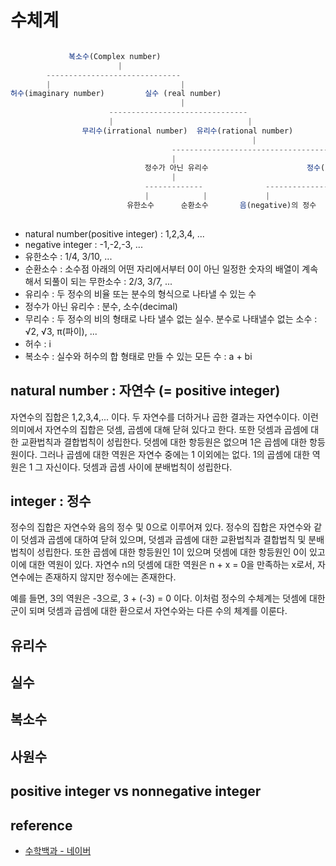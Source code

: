 # 수체계

```ts

             복소수(Complex number)
                        |
        ------------------------------
        |                             |
허수(imaginary number)         실수 (real number)
                                      |
                      -------------------------------
                      |                              |
                무리수(irrational number)  유리수(rational number)
                                                      |
                                    --------------------------------------
                                    |                                     |
                              정수가 아닌 유리수                      정수(integer)
                                    |                                     |
                              -------------              --------------------------------
                              |            |             |                |             |
                          유한소수      순환소수       음(negative)의 정수  0     양(positive)의 정수
                                                                             자연수(natural number)
```

- natural number(positive integer) : 1,2,3,4, ...
- negative integer : -1,-2,-3, ...
- 유한소수 : 1/4, 3/10, ...
- 순환소수 : 소수점 아래의 어떤 자리에서부터 0이 아닌 일정한 숫자의 배열이 계속해서 되풀이 되는 무한소수 : 2/3, 3/7, ...
- 유리수 : 두 정수의 비율 또는 분수의 형식으로 나타낼 수 있는 수
- 정수가 아닌 유리수 : 분수, 소수(decimal)
- 무리수 : 두 정수의 비의 형태로 나타 낼수 없는 실수. 분수로 나태낼수 없는 소수 : √2, √3, π(파이), ...
- 허수 : i
- 복소수 : 실수와 허수의 합 형태로 만들 수 있는 모든 수 : a + bi

## natural number : 자연수 (= positive integer)

자연수의 집합은 1,2,3,4,... 이다. 두 자연수를 더하거나 곱한 결과는 자연수이다. 이런 의미에서 자연수의 집합은 덧셈, 곱셈에 대해 닫혀 있다고 한다. 또한 덧셈과 곱셈에 대한 교환법칙과 결합법칙이 성립한다. 덧셈에 대한 항등원은 없으며 1은 곱셈에 대한 항등원이다. 그러나 곱셈에 대한 역원은 자연수 중에는 1 이외에는 없다. 1의 곱셈에 대한 역원은 1 그 자신이다. 덧셈과 곱셈 사이에 분배법칙이 성립한다.

## integer : 정수

정수의 집합은 자연수와 음의 정수 및 0으로 이루어져 있다. 정수의 집합은 자연수와 같이 덧셈과 곱셈에 대하여 닫혀 있으며, 덧셈과 곱셈에 대한 교환법칙과 결합법칙 및 분배법칙이 성립한다. 또한 곱셈에 대한 항등원인 1이 있으며 덧셈에 대한 항등원인 0이 있고 이에 대한 역원이 있다. 자연수 n의 덧셈에 대한 역원은 n + x = 0을 만족하는 x로서, 자연수에는 존재하지 않지만 정수에는 존재한다.

예를 들면, 3의 역원은 -3으로, 3 + (-3) = 0 이다. 이처럼 정수의 수체계는 덧셈에 대한 군이 되며 덧셈과 곱셈에 대한 환으로서 자연수와는 다른 수의 체계를 이룬다.

## 유리수

## 실수

## 복소수

## 사원수

## positive integer vs nonnegative integer

## reference

- [수학백과 - 네이버](https://terms.naver.com/entry.naver?docId=3338452&cid=47324&categoryId=47324)
